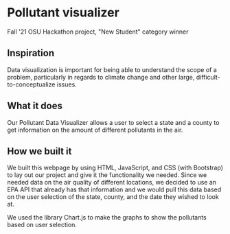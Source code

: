 # Pollutant visualizer
Fall '21 OSU Hackathon project, "New Student" category winner

## Inspiration

Data visualization is important for being able to understand the scope of a problem, particularly in regards to climate change and other large, difficult-to-conceptualize issues. 

## What it does

Our Pollutant Data Visualizer allows a user to select a state and a county to get information on the amount of different pollutants in the air.

## How we built it

We built this webpage by using HTML, JavaScript, and CSS (with Bootstrap) to lay out our project and give it the functionality we needed. Since we needed data
on the air quality of different locations, we decided to use an EPA API that already has that information and we would pull this data
based on the user selection of the state, county, and the date they wished to look at.

We used the library Chart.js to make the graphs to show the pollutants based on user selection. 


